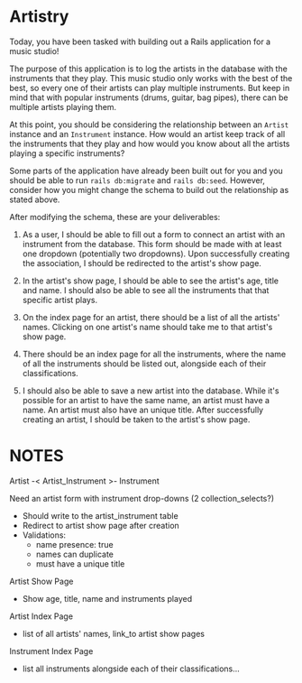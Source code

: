 # Artistry
Today, you have been tasked with building out a Rails application for a music studio!

The purpose of this application is to log the artists in the database with the instruments that they play. This music studio only works with the best of the best, so every one of their artists can play multiple instruments. But keep in mind that with popular instruments (drums, guitar, bag pipes), there can be multiple artists playing them.

At this point, you should be considering the relationship between an `Artist` instance and an `Instrument` instance. How would an artist keep track of all the instruments that they play and how would you know about all the artists playing a specific instruments?

Some parts of the application have already been built out for you and you should be able to run `rails db:migrate` and `rails db:seed`. However, consider how you might change the schema to build out the relationship as stated above.

After modifying the schema, these are your deliverables:

1) As a user, I should be able to fill out a form to connect an artist with an instrument from the database. This form should be made with at least one dropdown (potentially two dropdowns). Upon successfully creating the association, I should be redirected to the artist's show page.

2) In the artist's show page, I should be able to see the artist's age, title and name. I should also be able to see all the instruments that that specific artist plays.

3) On the index page for an artist, there should be a list of all the artists' names. Clicking on one artist's name should take me to that artist's show page.

4) There should be an index page for all the instruments, where the name of all the instruments should be listed out, alongside each of their classifications.

5) I should also be able to save a new artist into the database. While it's possible for an artist to have the same name, an artist must have a name. An artist must also have an unique title. After successfully creating an artist, I should be taken to the artist's show page.


# NOTES
Artist -< Artist_Instrument >- Instrument

Need an artist form with instrument drop-downs (2 collection_selects?)
- Should write to the artist_instrument table
- Redirect to artist show page after creation
- Validations:
    - name presence: true
    - names can duplicate
    - must have a unique title

Artist Show Page
- Show age, title, name and instruments played

Artist Index Page
- list of all artists' names, link_to artist show pages

Instrument Index Page
- list all instruments alongside each of their classifications...
